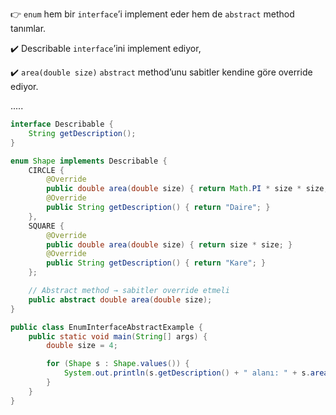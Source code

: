 👉 `enum` hem bir `interface`’i implement eder hem de `abstract` method tanımlar.

✔️ Describable `interface`’ini implement ediyor,

✔️ `area(double size)` `abstract` method’unu sabitler kendine göre override ediyor.

.....

```java
interface Describable {
    String getDescription();
}

enum Shape implements Describable {
    CIRCLE {
        @Override
        public double area(double size) { return Math.PI * size * size; }
        @Override
        public String getDescription() { return "Daire"; }
    },
    SQUARE {
        @Override
        public double area(double size) { return size * size; }
        @Override
        public String getDescription() { return "Kare"; }
    };

    // Abstract method → sabitler override etmeli
    public abstract double area(double size);
}

public class EnumInterfaceAbstractExample {
    public static void main(String[] args) {
        double size = 4;

        for (Shape s : Shape.values()) {
            System.out.println(s.getDescription() + " alanı: " + s.area(size));
        }
    }
}
```